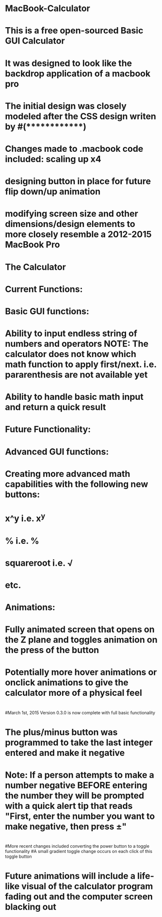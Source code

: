 # MacBook-Calculator
#  This is a free open-sourced Basic GUI Calculator
#
#  It was designed to look like the backdrop application of a macbook pro
#  The initial design was closely modeled after the CSS design writen by #(************)
#  Changes made to .macbook code included: scaling up x4
#                                          designing button in place for future flip down/up animation
#                                          modifying screen size and other dimensions/design elements to more closely resemble a 2012-2015 MacBook Pro 
#  The Calculator
#         
#           Current Functions:
#
#                     Basic GUI functions:
#                         Ability to input endless string of numbers and operators NOTE: The calculator does not know which math function to apply first/next. i.e. pararenthesis are not available yet
#                         Ability to handle basic math input and return a quick result
#                     
#                     
#           Future Functionality:
#                     
#                     Advanced GUI functions:
#                         Creating more advanced math capabilities with the following new buttons:
#                             x^y     i.e.    x<sup>y</sup>
#                             %       i.e.    &#37;
#                             squareroot i.e. &radic;
#                             etc.
#
#
#                     Animations:
#                         Fully animated screen that opens on the Z plane and toggles animation on the press of the button
#                         Potentially more hover animations or onclick animations to give the calculator more of a physical feel
#
#March 1st, 2015 Version 0.3.0 is now complete with full basic functionality
# The plus/minus button was programmed to take the last integer entered and make it negative
#   Note: If a person attempts to make a number negative BEFORE entering the number they will be prompted with a quick alert tip that reads "First, enter the number you want to make negative, then press ±"
#
#
#More recent changes included converting the power button to a toggle functionality
#A small gradient toggle change occurs on each click of this toggle button
# Future animations will include a life-like visual of the calculator program fading out and the computer screen blacking out

